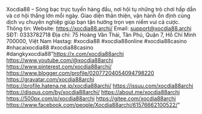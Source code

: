 Xocdia88 – Sòng bạc trực tuyến hàng đầu, nơi hội tụ những trò chơi hấp dẫn và cơ hội thắng lớn mỗi ngày. Giao diện thân thiện, vận hành ổn định cùng dịch vụ chuyên nghiệp giúp bạn tận hưởng trọn vẹn niềm vui cá cược.
Thông tin:
Website: https://xocdia88.archi/
Email: support@xocdia88.archi
SĐT: 0333782718
Địa chỉ: 75 Hoàng Văn Thái, Tân Phú, Quận 7, Hồ Chí Minh 700000, Việt Nam
Hastag: #xocdia88 #xocdia88online #xocdia88casino #nhacaixocdia88 #xocdia88casino #dangkyxocdia88"https://x.com/xocdia88archi
https://www.youtube.com/@xocdia88archi
https://www.pinterest.com/xocdia88archi/
https://www.blogger.com/profile/02077204054094798220
https://gravatar.com/xocdia88archi
https://profile.hatena.ne.jp/xocdia88archi/
https://issuu.com/xocdia88archi
https://disqus.com/by/xocdia88archi/
https://about.me/xocdia88archi
https://500px.com/p/xocdia88archi
https://gitee.com/xocdia88archi
https://www.facebook.com/people/Xocdia88archi/61576662100522/"